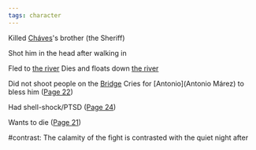 ```yaml
---
tags: character
---
```

Killed [Cháves](/Cháves)'s brother (the Sheriff)

Shot him in the head after walking in

Fled to [the river](Water)
Dies and floats down [the river](Water)

Did not shoot people on the [Bridge](/Bridge)
Cries for [Antonio](Antonio Márez) to bless him
([Page 22](BMU.pdf#page=34))

Had shell-shock/PTSD ([Page 24](BMU.pdf#page=36))

Wants to die ([Page 21](BMU.pdf#page=33))

#contrast: The calamity of the fight is contrasted with the quiet night after